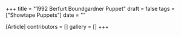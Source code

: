 +++
title = "1992 Berfurt Boundgardner Puppet"
draft = false
tags = ["Showtape Puppets"]
date = ""

[Article]
contributors = []
gallery = []
+++
